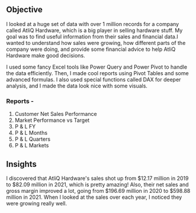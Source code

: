 ## Objective

I looked at a huge set of data with over 1 million records for a company called AtliQ Hardware, which is a big player in selling hardware stuff. My goal was to find useful information from their sales and financial data.I wanted to understand how sales were growing, how different parts of the company were doing, and provide some financial advice to help AtliQ Hardware make good decisions.

I used some fancy Excel tools like Power Query and Power Pivot to handle the data efficiently. Then, I made cool reports using Pivot Tables and some advanced formulas. I also used special functions called DAX for deeper analysis, and I made the data look nice with some visuals.

### Reports -

1. Customer Net Sales Performance
2. Market Performance vs Target
3. P & L FY
4. P & L Months
5. P & L Quarters 
6. P & L Markets

## Insights

I discovered that AtliQ Hardware's sales shot up from $12.17 million in 2019 to $82.09 million in 2021, which is pretty amazing! Also, their net sales and gross margin improved a lot, going from $196.69 million in 2020 to $598.88 million in 2021. When I looked at the sales over each year, I noticed they were growing really well.
